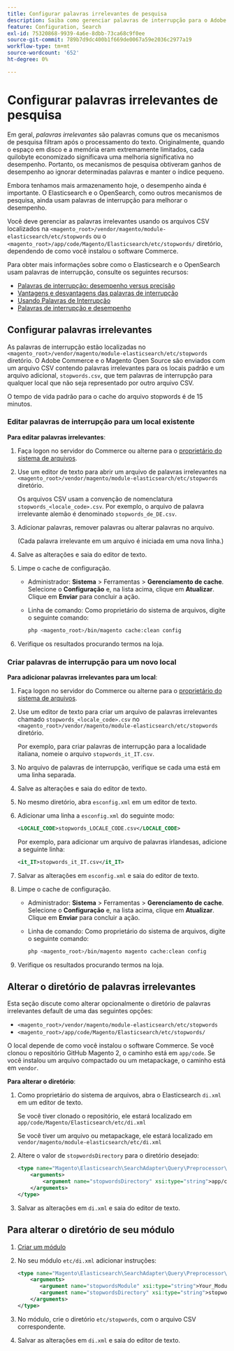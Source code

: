 ```yaml
---
title: Configurar palavras irrelevantes de pesquisa
description: Saiba como gerenciar palavras de interrupção para o Adobe Commerce usando arquivos CSV.
feature: Configuration, Search
exl-id: 75320868-9939-4a6e-8dbb-73ca68c9f0ee
source-git-commit: 789b7d9dc400b1f669de0067a59e2036c2977a19
workflow-type: tm+mt
source-wordcount: '652'
ht-degree: 0%

---
```


# Configurar palavras irrelevantes de pesquisa

Em geral, _palavras irrelevantes_ são palavras comuns que os mecanismos de pesquisa filtram após o processamento do texto. Originalmente, quando o espaço em disco e a memória eram extremamente limitados, cada quilobyte economizado significava uma melhoria significativa no desempenho. Portanto, os mecanismos de pesquisa obtiveram ganhos de desempenho ao ignorar determinadas palavras e manter o índice pequeno.

Embora tenhamos mais armazenamento hoje, o desempenho ainda é importante. O Elasticsearch e o OpenSearch, como outros mecanismos de pesquisa, ainda usam palavras de interrupção para melhorar o desempenho.

Você deve gerenciar as palavras irrelevantes usando os arquivos CSV localizados na `<magento_root>/vendor/magento/module-elasticsearch/etc/stopwords` ou o `<magento_root>/app/code/Magento/Elasticsearch/etc/stopwords/` diretório, dependendo de como você instalou o software Commerce.

Para obter mais informações sobre como o Elasticsearch e o OpenSearch usam palavras de interrupção, consulte os seguintes recursos:

- [Palavras de interrupção: desempenho versus precisão](https://www.elastic.co/guide/en/elasticsearch/guide/current/stopwords.html)
- [Vantagens e desvantagens das palavras de interrupção](https://www.elastic.co/guide/en/elasticsearch/guide/current/pros-cons-stopwords.html)
- [Usando Palavras de Interrupção](https://www.elastic.co/guide/en/elasticsearch/guide/current/using-stopwords.html)
- [Palavras de interrupção e desempenho](https://www.elastic.co/guide/en/elasticsearch/guide/current/stopwords-performance.html)

## Configurar palavras irrelevantes

As palavras de interrupção estão localizadas no `<magento_root>/vendor/magento/module-elasticsearch/etc/stopwords` diretório. O Adobe Commerce e o Magento Open Source são enviados com um arquivo CSV contendo palavras irrelevantes para os locais padrão e um arquivo adicional, `stopwords.csv`, que tem palavras de interrupção para qualquer local que não seja representado por outro arquivo CSV.

O tempo de vida padrão para o cache do arquivo stopwords é de 15 minutos.

### Editar palavras de interrupção para um local existente

**Para editar palavras irrelevantes**:

1. Faça logon no servidor do Commerce ou alterne para o [proprietário do sistema de arquivos](../../installation/prerequisites/file-system/overview.md).
1. Use um editor de texto para abrir um arquivo de palavras irrelevantes na `<magento_root>/vendor/magento/module-elasticsearch/etc/stopwords` diretório.

   Os arquivos CSV usam a convenção de nomenclatura `stopwords_<locale_code>.csv`. Por exemplo, o arquivo de palavra irrelevante alemão é denominado `stopwords_de_DE.csv`.

1. Adicionar palavras, remover palavras ou alterar palavras no arquivo.

   (Cada palavra irrelevante em um arquivo é iniciada em uma nova linha.)

1. Salve as alterações e saia do editor de texto.
1. Limpe o cache de configuração.

   - Administrador: **Sistema** > Ferramentas > **Gerenciamento de cache**. Selecione o **Configuração** e, na lista acima, clique em **Atualizar**. Clique em **Enviar** para concluir a ação.

   - Linha de comando: Como proprietário do sistema de arquivos, digite o seguinte comando:

      ```bash
      php <magento_root>/bin/magento cache:clean config
      ```

1. Verifique os resultados procurando termos na loja.

### Criar palavras de interrupção para um novo local

**Para adicionar palavras irrelevantes para um local**:

1. Faça logon no servidor do Commerce ou alterne para o [proprietário do sistema de arquivos](../../installation/prerequisites/file-system/overview.md).

1. Use um editor de texto para criar um arquivo de palavras irrelevantes chamado `stopwords_<locale_code>.csv` no `<magento_root>/vendor/magento/module-elasticsearch/etc/stopwords` diretório.

   Por exemplo, para criar palavras de interrupção para a localidade italiana, nomeie o arquivo `stopwords_it_IT.csv`.

1. No arquivo de palavras de interrupção, verifique se cada uma está em uma linha separada.
1. Salve as alterações e saia do editor de texto.
1. No mesmo diretório, abra `esconfig.xml` em um editor de texto.
1. Adicionar uma linha a `esconfig.xml` do seguinte modo:

   ```xml
   <LOCALE_CODE>stopwords_LOCALE_CODE.csv</LOCALE_CODE>
   ```

   Por exemplo, para adicionar um arquivo de palavras irlandesas, adicione a seguinte linha:

   ```xml
   <it_IT>stopwords_it_IT.csv</it_IT>
   ```

1. Salvar as alterações em `esconfig.xml` e saia do editor de texto.
1. Limpe o cache de configuração.

   - Administrador: **Sistema** > Ferramentas > **Gerenciamento de cache**. Selecione o **Configuração** e, na lista acima, clique em **Atualizar**. Clique em **Enviar** para concluir a ação.

   - Linha de comando: Como proprietário do sistema de arquivos, digite o seguinte comando:

      ```bash
      php <magento_root>/bin/magento magento cache:clean config
      ```

1. Verifique os resultados procurando termos na loja.

## Alterar o diretório de palavras irrelevantes

Esta seção discute como alterar opcionalmente o diretório de palavras irrelevantes default de uma das seguintes opções:

- `<magento_root>/vendor/magento/module-elasticsearch/etc/stopwords`
- `<magento_root>/app/code/Magento/Elasticsearch/etc/stopwords/`

O local depende de como você instalou o software Commerce. Se você clonou o repositório GitHub Magento 2, o caminho está em `app/code`. Se você instalou um arquivo compactado ou um metapackage, o caminho está em `vendor`.

**Para alterar o diretório**:

1. Como proprietário do sistema de arquivos, abra o Elasticsearch `di.xml` em um editor de texto.

   Se você tiver clonado o repositório, ele estará localizado em `app/code/Magento/Elasticsearch/etc/di.xml`

   Se você tiver um arquivo ou metapackage, ele estará localizado em `vendor/magento/module-elasticsearch/etc/di.xml`

1. Altere o valor de `stopwordsDirectory` para o diretório desejado:

   ```xml
   <type name="Magento\Elasticsearch\SearchAdapter\Query\Preprocessor\Stopwords">
       <arguments>
           <argument name="stopwordsDirectory" xsi:type="string">app/code/Magento/Elasticsearch/etc/stopwords</argument>
       </arguments>
   </type>
   ```

1. Salvar as alterações em `di.xml` e saia do editor de texto.

## Para alterar o diretório de seu módulo

1. [Criar um módulo](https://developer.adobe.com/commerce/php/development/build/component-file-structure/)
1. No seu módulo `etc/di.xml` adicionar instruções:

   ```xml
   <type name="Magento\Elasticsearch\SearchAdapter\Query\Preprocessor\Stopwords">
       <arguments>
          <argument name="stopwordsModule" xsi:type="string">Your_Module</argument>
          <argument name="stopwordsDirectory" xsi:type="string">stopwords</argument>
       </arguments>
   </type>
   ```

1. No módulo, crie o diretório `etc/stopwords`, com o arquivo CSV correspondente.

1. Salvar as alterações em `di.xml` e saia do editor de texto.
